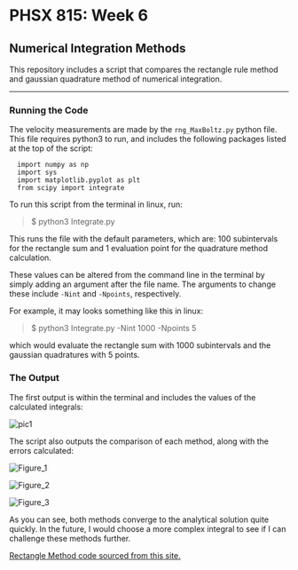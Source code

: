 # PHSX 815: Week 6
## Numerical Integration Methods

This repository includes a script that compares the rectangle rule method and gaussian quadrature method of numerical integration. 

---

### Running the Code
The velocity measurements are made by the `rng_MaxBoltz.py` python file. This file requires python3 to run, and includes the following packages listed at the top of the script:

```
  import numpy as np
  import sys
  import matplotlib.pyplot as plt
  from scipy import integrate
```

To run this script from the terminal in linux, run:

> $ python3 Integrate.py

This runs the file with the default parameters, which are: 100 subintervals for the rectangle sum and 1 evaluation point for the quadrature method calculation.

These values can be altered from the command line in the terminal by simply adding an argument after the file name. The arguments to change these include `-Nint` and `-Npoints`, respectively. 

For example, it may looks something like this in linux:

> $ python3 Integrate.py -Nint 1000 -Npoints 5

which would evaluate the rectangle sum with 1000 subintervals and the gaussian quadratures with 5 points.

### The Output

The first output is within the terminal and includes the values of the calculated integrals:

![pic1](https://user-images.githubusercontent.com/76142511/221339121-abdf50f0-f218-4972-816b-c536c3bc8b24.png)

The script also outputs the comparison of each method, along with the errors calculated:

![Figure_1](https://user-images.githubusercontent.com/76142511/221339149-c60c5aac-ef01-4ca7-8b3c-e66e7f5b769d.png)

![Figure_2](https://user-images.githubusercontent.com/76142511/221339152-2cfac7bb-9995-414b-8351-cfba09f22fd4.png)

![Figure_3](https://user-images.githubusercontent.com/76142511/221339154-bd40eaa0-3c6b-4522-b868-df63ec2735ea.png)

As you can see, both methods converge to the analytical solution quite quickly. In the future, I would choose a more complex integral to see if I can challenge these methods further.

[Rectangle Method code sourced from this site.](http://specminor.org/2017/01/05/numerical-integration-python.html)
